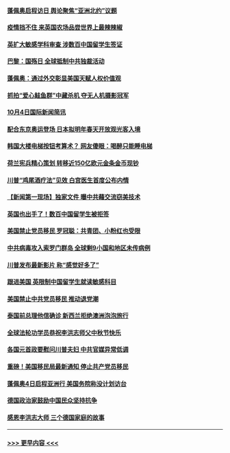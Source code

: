 #### [蓬佩奥启程访日 舆论聚焦“亚洲北约”议题](../pages/prog202/a102956020.md?t=10051102) 
#### [疫情挡不住 来英国农场品尝世界上最辣辣椒](../pages/prog202/a102955924.md?t=10051102) 
#### [英扩大敏感学科审查 涉数百中国留学生签证](../pages/prog202/a102956030.md?t=10051102) 
#### [巴黎：国殇日 全球抵制中共独裁活动](../pages/prog202/a102956003.md?t=10051102) 
#### [蓬佩奥：通过外交彰显美国天赋人权价值观](../pages/prog202/a102955994.md?t=10051102) 
#### [抓拍“爱心鲑鱼群”中藏杀机 夺无人机摄影冠军](../pages/prog202/a102955848.md?t=10051102) 
#### [10月4日国际新闻简讯](../pages/prog202/a102955902.md?t=10051102) 
#### [配合东京奥运登场 日本拟明年春天开放观光客入境](../pages/prog202/a102955809.md?t=10051102) 
#### [韩国大楼电梯按钮考算术？ 网友傻眼：喝醉只能睡电梯](../pages/prog202/a102955793.md?t=10051102) 
#### [荷兰宪兵精心策划 转移近150亿欧元金条金币现钞](../pages/prog202/a102955786.md?t=10051102) 
#### [川普“鸡尾酒疗法”见效 白宫医生首度公布内情](../pages/prog202/a102955769.md?t=10051102) 
#### [【新闻第一现场】独家文件 曝中共藉交流窃美技术](../pages/prog202/a102955784.md?t=10051102) 
#### [英国也出手了！数百中国留学生被拒签](../pages/prog202/a102955719.md?t=10051102) 
#### [美国禁止党员移民 罗冠聪：共青团、小粉红也受限](../pages/prog202/a102955673.md?t=10051102) 
#### [中共病毒攻入索罗门群岛 全球剩9小国和地区未传病例](../pages/prog202/a102955691.md?t=10051102) 
#### [川普发布最新影片 称“感觉好多了”](../pages/prog202/a102955629.md?t=10051102) 
#### [跟进美国 英限制中国留学生就读敏感科目](../pages/prog202/a102955519.md?t=10051102) 
#### [美国禁止中共党员移民 推动退党潮](../pages/prog202/a102955505.md?t=10051102) 
#### [泰国前总理他信确诊 新西兰拒绝澳洲泡泡旅行](../pages/prog202/a102955302.md?t=10051102) 
#### [全球法轮功学员恭祝李洪志师父中秋节快乐](../pages/prog202/a102955289.md?t=10051102) 
#### [各国元首政要慰问川普夫妇 中共官媒异常低调](../pages/prog202/a102955284.md?t=10051102) 
#### [重磅！美国移民局最新通知 停止共产党员移民](../pages/prog202/a102955054.md?t=10051102) 
#### [蓬佩奥4日启程亚洲行  美国务院称没计划访台](../pages/prog202/a102955265.md?t=10051102) 
#### [德国政治家鼓励中国民众坚持抗争](../pages/prog202/a102955239.md?t=10051102) 
#### [感恩李洪志大师 三个德国家庭的故事](../pages/prog202/a102955059.md?t=10051102) 

----
#### [ >>> 更早内容 <<< ](../indexes/prog202-earlier.md)
